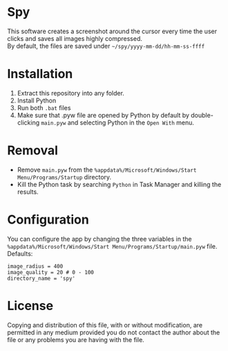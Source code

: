 # Spy
This software creates a screenshot around the cursor every time the user clicks and saves all images highly compressed.  
By default, the files are saved under `~/spy/yyyy-mm-dd/hh-mm-ss-ffff`

# Installation
1. Extract this repository into any folder.
2. Install Python
3. Run both `.bat` files
4. Make sure that .pyw file are opened by Python by default by double-clicking `main.pyw` and selecting Python in the `Open With` menu.

# Removal
* Remove `main.pyw` from the `%appdata%/Microsoft/Windows/Start Menu/Programs/Startup` directory.
* Kill the Python task by searching `Python` in Task Manager and killing the results.

# Configuration
You can configure the app by changing the three variables in the `%appdata%/Microsoft/Windows/Start Menu/Programs/Startup/main.pyw` file.  
Defaults:
```
image_radius = 400
image_quality = 20 # 0 - 100
directory_name = 'spy'
```

# License
Copying and distribution of this file, with or without modification, are permitted in any medium provided you do not contact the author about the file or any problems you are having with the file.